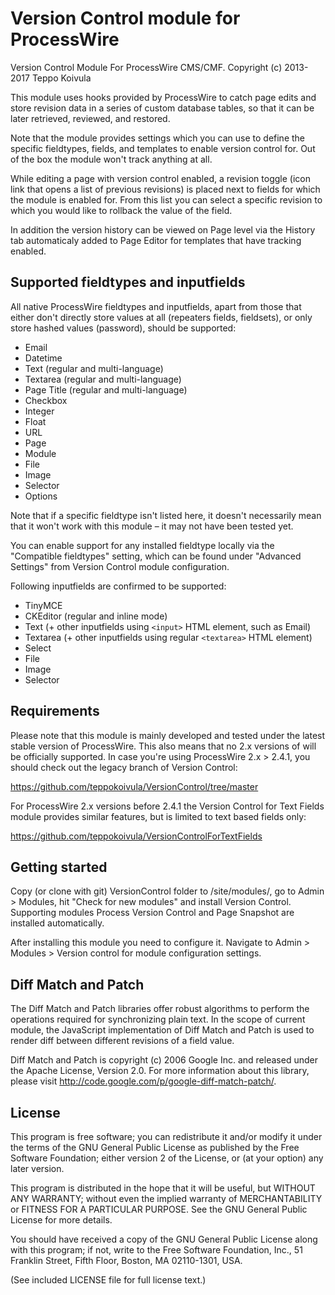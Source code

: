 Version Control module for ProcessWire
======================================

Version Control Module For ProcessWire CMS/CMF.
Copyright (c) 2013-2017 Teppo Koivula

This module uses hooks provided by ProcessWire to catch page edits and store
revision data in a series of custom database tables, so that it can be later
retrieved, reviewed, and restored.

Note that the module provides settings which you can use to define the specific
fieldtypes, fields, and templates to enable version control for. Out of the box
the module won't track anything at all.

While editing a page with version control enabled, a revision toggle (icon link
that opens a list of previous revisions) is placed next to fields for which the
module is enabled for. From this list you can select a specific revision to
which you would like to rollback the value of the field.

In addition the version history can be viewed on Page level via the History tab
automaticaly added to Page Editor for templates that have tracking enabled.

## Supported fieldtypes and inputfields

All native ProcessWire fieldtypes and inputfields, apart from those that either
don't directly store values at all (repeaters fields, fieldsets), or only store
hashed values (password), should be supported:

  * Email
  * Datetime
  * Text (regular and multi-language)
  * Textarea (regular and multi-language)
  * Page Title (regular and multi-language)
  * Checkbox
  * Integer
  * Float
  * URL
  * Page
  * Module
  * File
  * Image
  * Selector
  * Options
  
Note that if a specific fieldtype isn't listed here, it doesn't necessarily mean
that it won't work with this module – it may not have been tested yet.

You can enable support for any installed fieldtype locally via the "Compatible
fieldtypes" setting, which can be found under "Advanced Settings" from Version
Control module configuration.

Following inputfields are confirmed to be supported:

  * TinyMCE
  * CKEditor (regular and inline mode)
  * Text (+ other inputfields using `<input>` HTML element, such as Email)
  * Textarea (+ other inputfields using regular `<textarea>` HTML element)
  * Select
  * File
  * Image
  * Selector

## Requirements

Please note that this module is mainly developed and tested under the latest
stable version of ProcessWire. This also means that no 2.x versions of will
be officially supported. In case you're using ProcessWire 2.x > 2.4.1, you
should check out the legacy branch of Version Control:

https://github.com/teppokoivula/VersionControl/tree/master

For ProcessWire 2.x versions before 2.4.1 the Version Control for Text Fields
module provides similar features, but is limited to text based fields only:

https://github.com/teppokoivula/VersionControlForTextFields

## Getting started

Copy (or clone with git) VersionControl folder to /site/modules/, go to Admin >
Modules, hit "Check for new modules" and install Version Control. Supporting
modules Process Version Control and Page Snapshot are installed automatically.

After installing this module you need to configure it. Navigate to Admin >
Modules > Version control for module configuration settings.

## Diff Match and Patch

The Diff Match and Patch libraries offer robust algorithms to perform the
operations required for synchronizing plain text. In the scope of current
module, the JavaScript implementation of Diff Match and Patch is used to
render diff between different revisions of a field value.

Diff Match and Patch is copyright (c) 2006 Google Inc. and released under
the Apache License, Version 2.0. For more information about this library,
please visit http://code.google.com/p/google-diff-match-patch/.

## License

This program is free software; you can redistribute it and/or
modify it under the terms of the GNU General Public License
as published by the Free Software Foundation; either version 2
of the License, or (at your option) any later version.

This program is distributed in the hope that it will be useful,
but WITHOUT ANY WARRANTY; without even the implied warranty of
MERCHANTABILITY or FITNESS FOR A PARTICULAR PURPOSE.  See the
GNU General Public License for more details.

You should have received a copy of the GNU General Public License
along with this program; if not, write to the Free Software
Foundation, Inc., 51 Franklin Street, Fifth Floor, Boston, MA  02110-1301, USA.

(See included LICENSE file for full license text.)